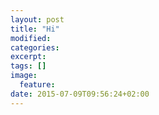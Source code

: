 ```yaml
---
layout: post
title: "Hi"
modified:
categories: 
excerpt:
tags: []
image:
  feature:
date: 2015-07-09T09:56:24+02:00
---
```


